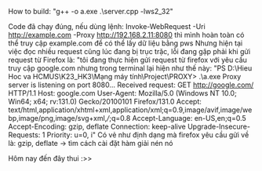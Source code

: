How to build: "g++ -o a.exe .\server.cpp -lws2_32"

Code đã chạy đúng, nếu dùng lệnh:
Invoke-WebRequest -Uri http://example.com -Proxy http://192.168.2.11:8080
thì mình hoàn toàn có thể truy cập example.com để có thể lấy dữ liệu bằng pws
Nhưng hiện tại việc đọc nhiều request cũng lúc đang bị trục trặc, lỗi đang gặp phải khi gửi request từ Firefox là:
    "tôi đang thực hiện gửi request từ firefox với yêu cầu truy cập google.com nhưng trong terminal lại hiện như thế này: "PS D:\Hieu Hoc va HCMUS\K23_HK3\Mạng máy tính\Project\PROXY> .\a.exe
    Proxy server is listening on port 8080...
    Received request: GET http://google.com/ HTTP/1.1
    Host: google.com
    User-Agent: Mozilla/5.0 (Windows NT 10.0; Win64; x64; rv:131.0) Gecko/20100101 Firefox/131.0
    Accept: text/html,application/xhtml+xml,application/xml;q=0.9,image/avif,image/webp,image/png,image/svg+xml,*/*;q=0.8
    Accept-Language: en-US,en;q=0.5
    Accept-Encoding: gzip, deflate
    Connection: keep-alive
    Upgrade-Insecure-Requests: 1
    Priority: u=0, i"
Có vẻ như định dạng mà firefox yêu cầu gửi về là: gzip, deflate -> tìm cách cài đặt hàm giải nén nó

Hôm nay đến đây thui :>>
